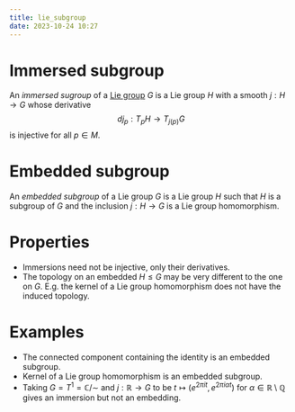 ```yaml
---
title: lie_subgroup
date: 2023-10-24 10:27
---
```

# Immersed subgroup
An *immersed sugroup* of a [Lie group](lie_group.md) $G$ is a Lie group
$H$ with a smooth $j:H\to G$ whose derivative
$$
dj_p : T_p H \to T_{j(p)} G
$$
is injective for all $p\in M$.

# Embedded subgroup
An *embedded subgroup* of a Lie group $G$ is a Lie group $H$ such that $H$
is a subgroup of $G$ and the inclusion $j:H\to G$ is a Lie group
homomorphism.

# Properties
- Immersions need not be injective, only their derivatives.
- The topology on an embedded $H\leq G$ may be very different to the one on
  $G$. E.g. the kernel of a Lie group homomorphism does not have the
  induced topology.

# Examples
- The connected component containing the identity is an embedded subgroup.
- Kernel of a Lie group homomorphism is an embedded subgroup.
- Taking $G=T^1=\mathbb{C}/\sim$ and $j:\mathbb{R}\to G$ to be
  $t\mapsto(e^{2\pi i t},e^{2\pi i\alpha t})$ for
  $\alpha\in\mathbb{R}\setminus\mathbb{Q}$ gives an immersion but not an
  embedding.
